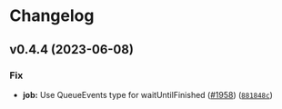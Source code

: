 # Changelog

<!--next-version-placeholder-->

## v0.4.4 (2023-06-08)
### Fix
* **job:** Use QueueEvents type for waitUntilFinished ([#1958](https://github.com/taskforcesh/bullmq/issues/1958)) ([`881848c`](https://github.com/taskforcesh/bullmq/commit/881848c1ee3835dac24daf6807b1f35da967f68b))
